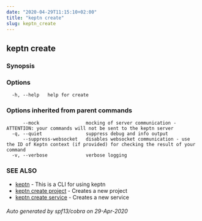 ```yaml
---
date: "2020-04-29T11:15:10+02:00"
title: "keptn create"
slug: keptn_create
---
```

## keptn create



### Synopsis



### Options

```
  -h, --help   help for create
```

### Options inherited from parent commands

```
      --mock                 mocking of server communication - ATTENTION: your commands will not be sent to the keptn server
  -q, --quiet                suppress debug and info output
      --suppress-websocket   disables websocket communication - use the ID of Keptn context (if provided) for checking the result of your command
  -v, --verbose              verbose logging
```

### SEE ALSO

* [keptn](../keptn/)	 - This is a CLI for using keptn
* [keptn create project](../keptn_create_project/)	 - Creates a new project
* [keptn create service](../keptn_create_service/)	 - Creates a new service

###### Auto generated by spf13/cobra on 29-Apr-2020
